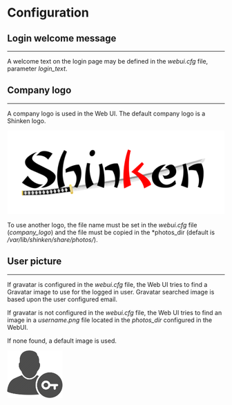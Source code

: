 # Configuration


## Login welcome message
------------------------------------

A welcome text on the login page may be defined in the *webui.cfg* file, parameter *login_text*.


## Company logo
------------------------------------

A company logo is used in the Web UI. The default company logo is a Shinken logo.

![Default company logo](../../module/htdocs/images/default_company.png "Default company logo")

To use another logo, the file name must be set in the *webui.cfg* file (*company_logo*) and the file must be copied in the *photos_dir (default is */var/lib/shinken/share/photos/*).


## User picture
------------------------------------

If gravatar is configured in the *webui.cfg* file, the Web UI tries to find a Gravatar image to use for the logged in user. Gravatar searched image is based upon the user configured email.

If gravatar is not configured in the *webui.cfg* file, the Web UI tries to find an image in a *username.png* file located in the *photos_dir* configured in the WebUI.

If none found, a default image is used.

![Default user logo](../../module/htdocs/images/default_user.png "Default user logo")


